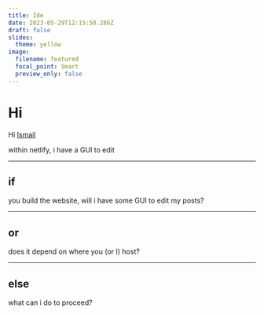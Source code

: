 ```yaml
---
title: Ide
date: 2023-05-29T12:15:50.286Z
draft: false
slides:
  theme: yellow
image:
  filename: featured
  focal_point: Smart
  preview_only: false
---
```

# Hi

Hi [Ismail](https://www.stalford.com/)

w﻿ithin netlify, i have a GUI to edit

---

## i﻿f

you build the website, will i have some GUI to edit my posts?

---

## o﻿r

does it depend on where you (or I) host?

---

## else

w﻿hat can i do to proceed?